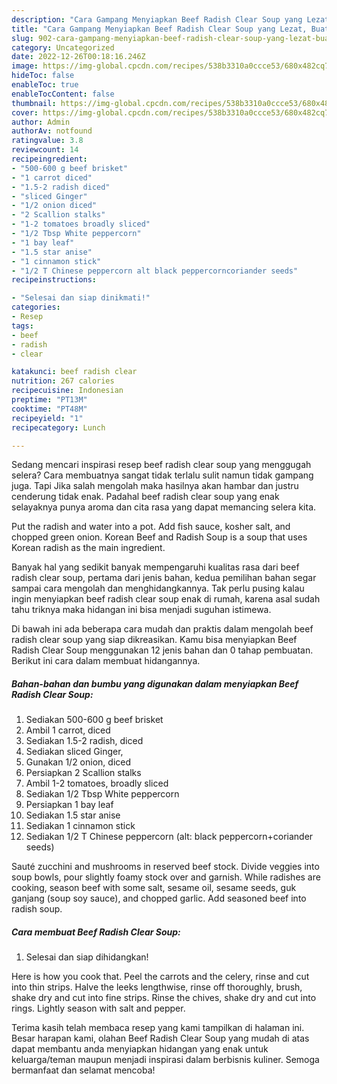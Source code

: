 ```yaml
---
description: "Cara Gampang Menyiapkan Beef Radish Clear Soup yang Lezat, Buat Buka Puasa Lezat"
title: "Cara Gampang Menyiapkan Beef Radish Clear Soup yang Lezat, Buat Buka Puasa Lezat"
slug: 902-cara-gampang-menyiapkan-beef-radish-clear-soup-yang-lezat-buat-buka-puasa-lezat
category: Uncategorized
date: 2022-12-26T00:18:16.246Z
image: https://img-global.cpcdn.com/recipes/538b3310a0ccce53/680x482cq70/beef-radish-clear-soup-foto-resep-utama.jpg
hideToc: false
enableToc: true
enableTocContent: false
thumbnail: https://img-global.cpcdn.com/recipes/538b3310a0ccce53/680x482cq70/beef-radish-clear-soup-foto-resep-utama.jpg
cover: https://img-global.cpcdn.com/recipes/538b3310a0ccce53/680x482cq70/beef-radish-clear-soup-foto-resep-utama.jpg
author: Admin
authorAv: notfound
ratingvalue: 3.8
reviewcount: 14
recipeingredient:
- "500-600 g beef brisket"
- "1 carrot diced"
- "1.5-2 radish diced"
- "sliced Ginger"
- "1/2 onion diced"
- "2 Scallion stalks"
- "1-2 tomatoes broadly sliced"
- "1/2 Tbsp White peppercorn"
- "1 bay leaf"
- "1.5 star anise"
- "1 cinnamon stick"
- "1/2 T Chinese peppercorn alt black peppercorncoriander seeds"
recipeinstructions:

- "Selesai dan siap dinikmati!"
categories:
- Resep
tags:
- beef
- radish
- clear

katakunci: beef radish clear 
nutrition: 267 calories
recipecuisine: Indonesian
preptime: "PT13M"
cooktime: "PT48M"
recipeyield: "1"
recipecategory: Lunch

---
```



Sedang mencari inspirasi resep beef radish clear soup yang menggugah selera? Cara membuatnya sangat tidak terlalu sulit namun tidak gampang juga. Tapi Jika salah mengolah maka hasilnya akan hambar dan justru cenderung tidak enak. Padahal beef radish clear soup yang enak selayaknya punya aroma dan cita rasa yang dapat memancing selera kita.


Put the radish and water into a pot. Add fish sauce, kosher salt, and chopped green onion. Korean Beef and Radish Soup is a soup that uses Korean radish as the main ingredient.

Banyak hal yang sedikit banyak mempengaruhi kualitas rasa dari beef radish clear soup, pertama dari jenis bahan, kedua pemilihan bahan segar sampai cara mengolah dan menghidangkannya. Tak perlu pusing kalau ingin menyiapkan beef radish clear soup enak di rumah, karena asal sudah tahu triknya maka hidangan ini bisa menjadi suguhan istimewa.


Di bawah ini ada beberapa cara mudah dan praktis dalam mengolah beef radish clear soup yang siap dikreasikan. Kamu bisa menyiapkan Beef Radish Clear Soup menggunakan 12 jenis bahan dan 0 tahap pembuatan. Berikut ini cara dalam membuat hidangannya.

<!--inarticleads1-->

##### Bahan-bahan dan bumbu yang digunakan dalam menyiapkan Beef Radish Clear Soup:

1. Sediakan 500-600 g beef brisket
1. Ambil 1 carrot, diced
1. Sediakan 1.5-2 radish, diced
1. Sediakan sliced Ginger,
1. Gunakan 1/2 onion, diced
1. Persiapkan 2 Scallion stalks
1. Ambil 1-2 tomatoes, broadly sliced
1. Sediakan 1/2 Tbsp White peppercorn
1. Persiapkan 1 bay leaf
1. Sediakan 1.5 star anise
1. Sediakan 1 cinnamon stick
1. Sediakan 1/2 T Chinese peppercorn (alt: black peppercorn+coriander seeds)


Sauté zucchini and mushrooms in reserved beef stock. Divide veggies into soup bowls, pour slightly foamy stock over and garnish. While radishes are cooking, season beef with some salt, sesame oil, sesame seeds, guk ganjang (soup soy sauce), and chopped garlic. Add seasoned beef into radish soup. 

<!--inarticleads2-->

##### Cara membuat Beef Radish Clear Soup:


1. Selesai dan siap dihidangkan!

Here is how you cook that. Peel the carrots and the celery, rinse and cut into thin strips. Halve the leeks lengthwise, rinse off thoroughly, brush, shake dry and cut into fine strips. Rinse the chives, shake dry and cut into rings. Lightly season with salt and pepper. 

Terima kasih telah membaca resep yang kami tampilkan di halaman ini. Besar harapan kami, olahan Beef Radish Clear Soup yang mudah di atas dapat membantu anda menyiapkan hidangan yang enak untuk keluarga/teman maupun menjadi inspirasi dalam berbisnis kuliner. Semoga bermanfaat dan selamat mencoba!
